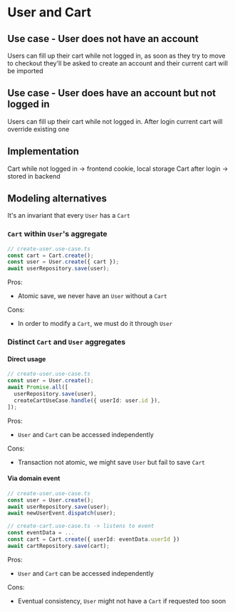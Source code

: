 # User and Cart

## Use case - User does not have an account

Users can fill up their cart while not logged in, as soon as they try to move to checkout they'll be asked to create an account and their current cart will be imported

## Use case - User does have an account but not logged in

Users can fill up their cart while not logged in. After login current cart will override existing one

## Implementation

Cart while not logged in -> frontend cookie, local storage
Cart after login -> stored in backend

## Modeling alternatives

It's an invariant that every `User` has a `Cart`

### `Cart` within `User`'s aggregate

```ts
// create-user.use-case.ts
const cart = Cart.create();
const user = User.create({ cart });
await userRepository.save(user);
```

Pros:

- Atomic save, we never have an `User` without a `Cart`

Cons:

- In order to modify a `Cart`, we must do it through `User`

### Distinct `Cart` and `User` aggregates

#### Direct usage

```ts
// create-user.use-case.ts
const user = User.create();
await Promise.all([
  userRepository.save(user),
  createCartUseCase.handle({ userId: user.id }),
]);
```

Pros:

- `User` and `Cart` can be accessed independently

Cons:

- Transaction not atomic, we might save `User` but fail to save `Cart`

#### Via domain event

```ts
// create-user.use-case.ts
const user = User.create();
await userRepository.save(user);
await newUserEvent.dispatch(user);

// create-cart.use-case.ts -> listens to event
const eventData = ...
const cart = Cart.create({ userId: eventData.userId })
await cartRepository.save(cart);
```

Pros:

- `User` and `Cart` can be accessed independently

Cons:

- Eventual consistency, `User` might not have a `Cart` if requested too soon
